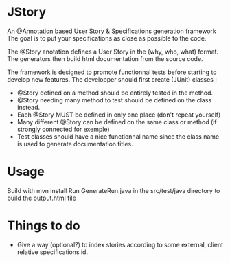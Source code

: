 # JStory
An @Annotation based User Story &amp; Specifications generation framework
The goal is to put your specifications as close as possible to the code.

The @Story anotation defines a User Story in the (why, who, what) format.
The generators then build html documentation from the source code.

The framework is designed to promote functionnal tests before starting to develop new features.
The developper should first create (JUnit) classes :
- @Story defined on a method should be entirely tested in the method.
- @Story needing many method to test should be defined on the class instead.
- Each @Story MUST be defined in only one place (don't repeat yourself)
- Many different @Story can be defined on the same class or method (if strongly connected for exemple)
- Test classes should have a nice functionnal name since the class name is used to generate documentation titles.

# Usage
Build with mvn install
Run GenerateRun.java in the src/test/java directory to build the output.html file

# Things to do
- Give a way (optional?) to index stories according to some external, client relative specifications id.
